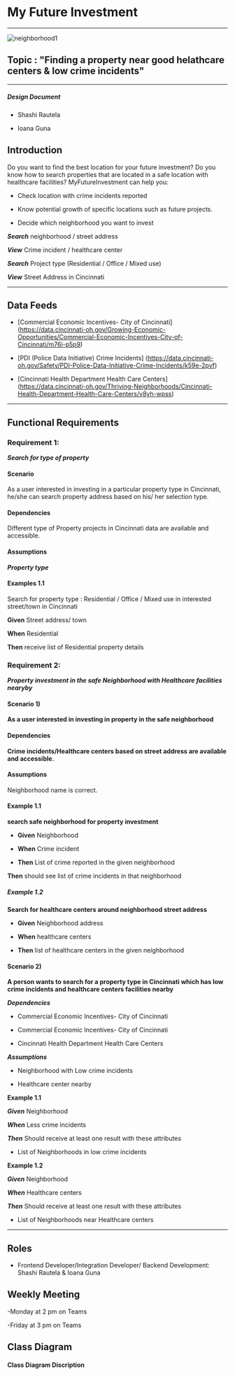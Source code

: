 # My Future Investment
---

![neighborhood1](https://user-images.githubusercontent.com/47906013/111054373-31003980-843a-11eb-8a5f-7c090de88f7c.jpg)

## Topic : "Finding a property near good helathcare centers & low crime incidents"
-------

##### Design Document

- Shashi Rautela

- Ioana Guna

## Introduction

Do you want to find the best location for your future investment? Do you know how to search properties that are located in a safe location with healthcare facilities? MyFutureInvestment can help you:

-	Check location with crime incidents reported 

-	Know potential growth of specific locations such as future projects.
 
- Decide which neighborhood you want to invest



***Search***  neighborhood / street address

***View***  Crime incident / healthcare center

***Search***  Project type (Residential / Office / Mixed use)

***View***  Street Address in Cincinnati 

________________________________________
## Data Feeds

- [Commercial Economic Incentives- City of Cincinnati] (https://data.cincinnati-oh.gov/Growing-Economic-Opportunities/Commercial-Economic-Incentives-City-of-Cincinnati/m76i-p5p9)

- [PDI (Police Data Initiative) Crime Incidents] (https://data.cincinnati-oh.gov/Safety/PDI-Police-Data-Initiative-Crime-Incidents/k59e-2pvf)

- [Cincinnati Health Department Health Care Centers] (https://data.cincinnati-oh.gov/Thriving-Neighborhoods/Cincinnati-Health-Department-Health-Care-Centers/v8yh-wpss)

________________________________________
## Functional Requirements

### Requirement 1: 

***Search for type of property***


#### Scenario

As a user interested in investing in a particular property type in Cincinnati,  he/she can search property address based on his/ her selection type. 

#### Dependencies

Different type of Property projects in Cincinnati data are available and accessible.

#### Assumptions


***Property type***


#### Examples 1.1 
Search for property type : Residential / Office / Mixed use in interested street/town in Cincinnati

**Given**  Street address/ town

**When**  Residential

**Then**  receive list of Residential property details


### Requirement 2: 

***Property investment in the safe Neighborhood with Healthcare facilities nearyby***

#### Scenario 1)

**As a user interested in investing in property in the safe neighborhood** 

#### Dependencies

**Crime incidents/Healthcare centers based on street address are available and accessible.**

#### Assumptions

Neighborhood name is correct.



####  Example 1.1  

**search safe neighborhood for property investment**

- **Given**  Neighborhood

- **When**  Crime incident

-  **Then**  List of crime reported in the given neighborhood 



**Then** should see list of crime incidents in that neighborhood 


##### Example 1.2 

**Search for healthcare centers around neighborhood street address**

- **Given**   Neighborhood address

- **When** 	 healthcare centers

- **Then** list of healthcare centers in the given neighborhood 


#### Scenario 2)

**A person wants to search for a property type in Cincinnati which has low crime incidents and healthcare centers facilities nearby**

***Dependencies***

- Commercial Economic Incentives- City of Cincinnati
 
- Commercial Economic Incentives- City of Cincinnati

- Cincinnati Health Department Health Care Centers



***Assumptions***

- Neighborhood with Low crime incidents

- Healthcare center nearby

**Example 1.1**

***Given***  Neighborhood 

***When***  Less crime incidents 

***Then*** Should receive at least one result with these attributes

- List of Neighborhoods in low crime incidents 

**Example 1.2**

***Given***  Neighborhood 

***When***  Healthcare centers 

***Then*** Should receive at least one result with these attributes

- List of Neighborhoods near Healthcare centers

________________________________________

## Roles
- Frontend Developer/Integration Developer/ Backend Development: Shashi Rautela & Ioana Guna 

## Weekly Meeting 

-Monday at 2 pm on Teams

-Friday at 3 pm on Teams


## Class Diagram


#### Class Diagram Discription




